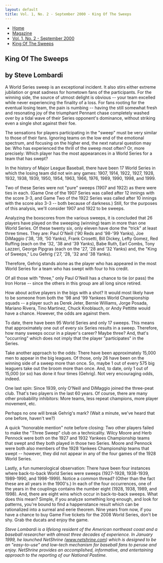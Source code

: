 ```yaml
---
layout: default
title: Vol. 1, No. 2 - September 2000 - King Of The Sweeps
---
```

<nav class="breadcrumb" aria-label="breadcrumbs">
  <ul>
    <li><a href="{{ site.url }}{{ site.baseurl }}/index.html">Home</a></li>
    <li><a href="../magazine.html">Magazine</a></li>
    <li><a href="bi_vol_1_no_2_home.html">Vol. 1, No. 2 - September 2000</a></li>
    <li class="is-active"><a href="#" aria-current="page">King Of The Sweeps</a></li>
  </ul>
</nav>

<section class="storycontent">
<h1>King Of The Sweeps</h1>
<h2>by Steve Lombardi</h2>

<p>
  A World Series sweep is an exceptional incident.  It also stirs either extreme jubilation or great sadness for hometown fans of the participants.  For the winning side, the source of utmost delight is obvious -- your team excelled while never experiencing the finality of a loss.  For fans rooting for the eventual losing team, the pain is numbing -- having the still somewhat fresh and resonating joy of the triumphant Pennant chase completely washed over by a tidal wave of their Series opponent's dominance, without striking even a single shot against their foe.
</p>

<p>
  The sensations for players participating in the "sweep" must be very similar to those of their fans.  Ignoring teams on the low end of the emotional spectrum, and focusing on the higher end, the next natural question may be:  Who has experienced the thrill of the sweep most often?  Or, more precisely:  Which player has the most appearances in a World Series for a team that has swept?
</p>

<p>
  In the history of Major League Baseball, there have been 17 World Series in which the losing team did not win any games:  1907, 1914, 1922, 1927, 1928, 1932, 1938, 1939, 1950, 1954, 1963, 1966, 1976, 1989, 1990, 1998, and 1999.
</p>

<p>
  Two of these Series were not "pure" sweeps (1907 and 1922) as there were ties in each.  (Game One of the 1907 Series was called after 12 innings with the score 3-3, and Game Two of the 1922 Series was called after 10 innings with the score also 3-3 -- both because of darkness.)  Still, for the purposes of this analysis, we'll consider 1907 and 1922 to be sweeps.
</p>

<p>
  Analyzing the boxscores from the various sweeps, it is concluded that 26 players have played on the sweeping (winning) team in more than one World Series.  Of these twenty six, only eleven have done the "trick" at least three times.  They are:  Paul O'Neill ('90 Reds and '98-'99 Yanks), Joe DiMaggio ('38, '39, '50 Yanks), Frank Crosetti, Bill Dickey, Lefty Gomez, Red Ruffing (each on the '32, '38 and '39 Yanks), Babe Ruth, Earl Combs, Tony Lazzeri, George Pipgras (each on the '27, '28 and '32 Yanks) and, the "King of Sweeps," Lou Gehrig ('27, '28, '32 and '38 Yanks).
</p>

<p>
  Therefore, Gehrig stands alone as the player who has appeared in the most World Series for a team who has swept with four to his credit.  
</p>

<p>
  Of all those with "three," only Paul O'Neill has a chance to tie (or pass) the Iron Horse -- since the others in this group are all long since retired.
</p>

<p>
  How about active players in the bigs with a shot?  It would most likely have to be someone from both the '98 and '99 Yankees World Championship squads -- a player such as Derek Jeter, Bernie Williams, Jorge Posada, Mariano Rivera, Tino Martinez, Chuck Knoblauch, or Andy Pettitte would have a chance.  However, the odds are against them.
</p>

<p>
  To date, there have been 95 World Series and only 17 sweeps.  This means that approximately one out of every six Series results in a sweep.  Therefore, how many sweeps occur in a player's career?  Maybe three?  And, that's "occurring" which does not imply that the player "participates" in the Series.
</p>

<p>
  Take another approach to the odds:  There have been approximately 15,000 men to appear in the big leagues.  Of those, only 26 have been on the winning side of a sweep more than once.  So, maybe 1 out of every 575 big leaguers take out the broom more than once.  And, to date, only 1 out of 15,000 (or so) has done it four times (Gehrig).  Not very encouraging odds, indeed.
</p>

<p>
  One last spin:  Since 1939, only O'Neill and DiMaggio joined the three-peat club.  That's two players in the last 60 years.  Of course, there are many other probability inhibitors:  More teams, less repeat champions, more player movement, etc.
</p>

<p>
  Perhaps no one will break Gehrig's mark?  (Wait a minute, we've heard that one before, haven't we?)
</p>

<p>
  A quick "honorable mention" note before closing:  Two other players failed to make the "Three Sweep" club on a technicality.  Wilcy Moore and Herb Pennock were both on the 1927 and 1932 Yankees Championship teams that swept and they both played in those two Series.  Moore and Pennock were both also members of the 1928 Yankees Championship teams that swept -- however, they did not appear in any of the four games of the 1928 World Series.
</p>

<p>
  Lastly, a fun numerological observation:  There have been four instances where back-to-back World Series were sweeps (1927-1928, 1938-1939, 1989-1990, and 1998-1999).  Notice a common thread?  (Other than the fact these are all years in the 1900's.)  In each of the four occurrences, one of the years in the couplings contains the number eight (1928, 1938, 1989, and 1998).  And, there are eight wins which occur in back-to-back sweeps.  What does this mean?  Simple, if you analyze something long enough, and look for patterns, you're bound to find a happenstance result which can be rationalized into a surreal and eerie theorem.  Nine years from now, if you have a chance to buy Game Five tickets for the 2008 World Series, don't be shy.  Grab the ducats and enjoy the game.
</p>

<p>
  <em>Steve Lombardi is a lifelong resident of the American northeast coast and a baseball researcher with almost three decades of experience.  In January 1999, he launched NetShrine (<a href="http://www.netshrine.com">www.netshrine.com</a>) which is designed to be an "easy-to-use" and low-tech mechanism for baseball fans to peruse and enjoy.  NetShrine provides an accomplished, informative, and entertaining approach to the reporting of our National Pastime.</em>
</p>
</section>
